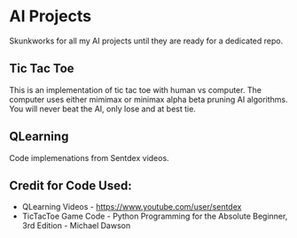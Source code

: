 # AI Projects

Skunkworks for all my AI projects until they are ready for a dedicated repo.

## Tic Tac Toe
This is an implementation of tic tac toe with human vs computer. The computer uses either mimimax or minimax alpha beta pruning AI algorithms. 
You will never beat the AI, only lose and at best tie.

## QLearning
Code implemenations from Sentdex videos.

## Credit for Code Used:
* QLearning Videos - https://www.youtube.com/user/sentdex
* TicTacToe Game Code - Python Programming for the Absolute Beginner, 3rd Edition - Michael Dawson
